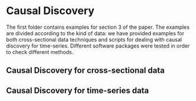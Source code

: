 
# Causal Discovery

The first folder contains examples for section 3 of the paper. The examples are divided according to the kind of data: we have provided examples for both cross-sectional data techniques and scripts for dealing with causal discovery for time-series. Different software packages were tested in order to check different methods.

## Causal Discovery for cross-sectional data

## Causal Discovery for time-series data



